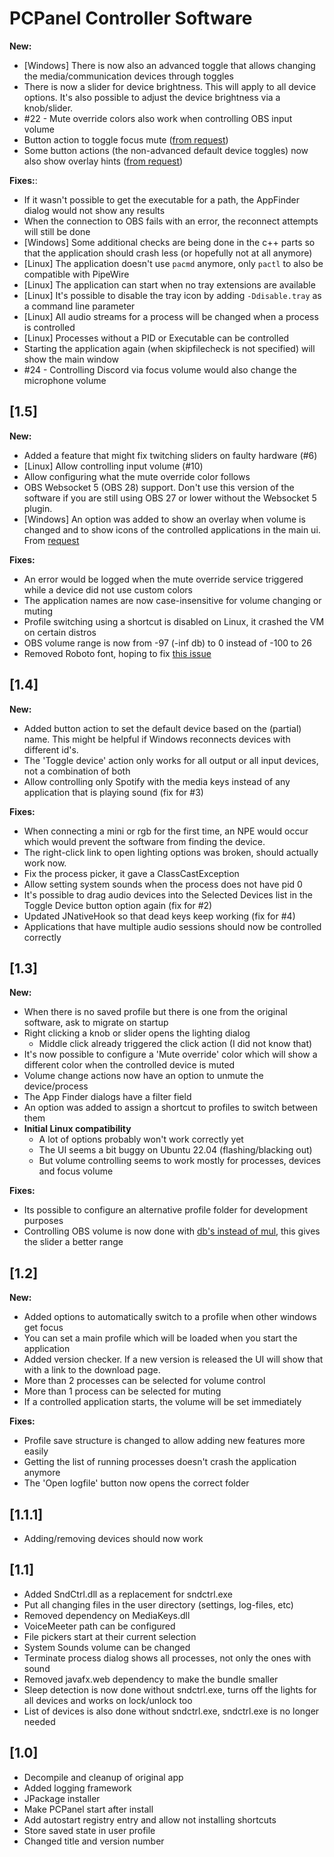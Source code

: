 # PCPanel Controller Software

<!-- Releasenotes without version are included in releases -->

**New:**

- [Windows] There is now also an advanced toggle that allows changing the media/communication devices through toggles
- There is now a slider for device brightness. This will apply to all device options. It's also possible to adjust the device brightness via a knob/slider.
- #22 - Mute override colors also work when controlling OBS input volume
- Button action to toggle focus mute ([from request](https://www.reddit.com/r/PCPanel/comments/zyh3sr/toggle_muteunmute_focused_application/))
- Some button actions (the non-advanced default device toggles) now also show overlay hints ([from request](https://www.reddit.com/r/PCPanel/comments/zhun8a/feature_suggestion_add_a_little_indicatoroverlay/))

**Fixes:**:

- If it wasn't possible to get the executable for a path, the AppFinder dialog would not show any results
- When the connection to OBS fails with an error, the reconnect attempts will still be done
- [Windows] Some additional checks are being done in the c++ parts so that the application should crash less (or hopefully not at all anymore)
- [Linux] The application doesn't use `pacmd` anymore, only `pactl` to also be compatible with PipeWire
- [Linux] The application can start when no tray extensions are available
- [Linux] It's possible to disable the tray icon by adding `-Ddisable.tray` as a command line parameter
- [Linux] All audio streams for a process will be changed when a process is controlled
- [Linux] Processes without a PID or Executable can be controlled
- Starting the application again (when skipfilecheck is not specified) will show the main window
- #24 - Controlling Discord via focus volume would also change the microphone volume

## [1.5]

**New:**

- Added a feature that might fix twitching sliders on faulty hardware (#6)
- [Linux] Allow controlling input volume (#10)
- Allow configuring what the mute override color follows
- OBS Websocket 5 (OBS 28) support. Don't use this version of the software if you are still using OBS 27 or lower without the Websocket 5 plugin.
- [Windows] An option was added to show an overlay when volume is changed and to show icons of the controlled applications in the main ui. From [request](https://www.reddit.com/r/PCPanel/comments/xf14ol)

**Fixes:**

- An error would be logged when the mute override service triggered while a device did not use custom colors
- The application names are now case-insensitive for volume changing or muting
- Profile switching using a shortcut is disabled on Linux, it crashed the VM on certain distros
- OBS volume range is now from -97 (-inf db) to 0 instead of -100 to 26
- Removed Roboto font, hoping to fix [this issue](https://www.reddit.com/r/PCPanel/comments/xh0dy4/)

## [1.4]

**New:**

- Added button action to set the default device based on the (partial) name. This might be helpful if Windows reconnects devices with different id's.
- The 'Toggle device' action only works for all output or all input devices, not a combination of both
- Allow controlling only Spotify with the media keys instead of any application that is playing sound (fix for #3)

**Fixes:**

- When connecting a mini or rgb for the first time, an NPE would occur which would prevent the software from finding the device.
- The right-click link to open lighting options was broken, should actually work now.
- Fix the process picker, it gave a ClassCastException
- Allow setting system sounds when the process does not have pid 0
- It's possible to drag audio devices into the Selected Devices list in the Toggle Device button option again (fix for #2)
- Updated JNativeHook so that dead keys keep working (fix for #4)
- Applications that have multiple audio sessions should now be controlled correctly

## [1.3]

**New:**

- When there is no saved profile but there is one from the original software, ask to migrate on startup
- Right clicking a knob or slider opens the lighting dialog
    - Middle click already triggered the click action (I did not know that)
- It's now possible to configure a 'Mute override' color which will show a different color when the controlled device is muted
- Volume change actions now have an option to unmute the device/process
- The App Finder dialogs have a filter field
- An option was added to assign a shortcut to profiles to switch between them
- **Initial Linux compatibility**
    - A lot of options probably won't work correctly yet
    - The UI seems a bit buggy on Ubuntu 22.04 (flashing/blacking out)
    - But volume controlling seems to work mostly for processes, devices and focus volume

**Fixes:**

- Its possible to configure an alternative profile folder for development purposes
- Controlling OBS volume is now done with [db's instead of mul](https://github.com/obsproject/obs-websocket/blob/4.x-compat/docs/generated/protocol.md#setvolume), this gives the slider a better range

## [1.2]

**New:**

- Added options to automatically switch to a profile when other windows get focus
- You can set a main profile which will be loaded when you start the application
- Added version checker. If a new version is released the UI will show that with a link to the download page.
- More than 2 processes can be selected for volume control
- More than 1 process can be selected for muting
- If a controlled application starts, the volume will be set immediately

**Fixes:**

- Profile save structure is changed to allow adding new features more easily
- Getting the list of running processes doesn't crash the application anymore
- The 'Open logfile' button now opens the correct folder

## [1.1.1]

- Adding/removing devices should now work

## [1.1]

- Added SndCtrl.dll as a replacement for sndctrl.exe
- Put all changing files in the user directory (settings, log-files, etc)
- Removed dependency on MediaKeys.dll
- VoiceMeeter path can be configured
- File pickers start at their current selection
- System Sounds volume can be changed
- Terminate process dialog shows all processes, not only the ones with sound
- Removed javafx.web dependency to make the bundle smaller
- Sleep detection is now done without sndctrl.exe, turns off the lights for all devices and works on lock/unlock too
- List of devices is also done without sndctrl.exe, sndctrl.exe is no longer needed

## [1.0]

- Decompile and cleanup of original app
- Added logging framework
- JPackage installer
- Make PCPanel start after install
- Add autostart registry entry and allow not installing shortcuts
- Store saved state in user profile
- Changed title and version number
